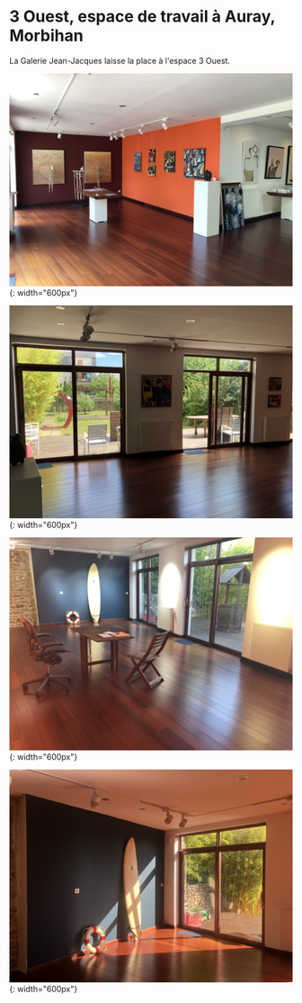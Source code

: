 # 3 Ouest, espace de travail à Auray, Morbihan

La Galerie Jean-Jacques laisse la place à l'espace 3 Ouest.

![3ouest](/images/IMG_5078.jpg){: width="600px"}

![3ouest](/images/IMG_5080.jpg){: width="600px"}

![3ouest](/images/IMG_6390.jpg){: width="600px"}

![3ouest](/images/IMG_6402.jpg){: width="600px"}
